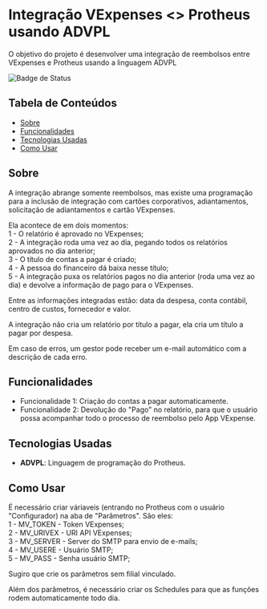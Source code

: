 # Integração VExpenses <> Protheus usando ADVPL

O objetivo do projeto é desenvolver uma integração de reembolsos entre VExpenses e Protheus usando a linguagem ADVPL

![Badge de Status](https://img.shields.io/badge/status-em%20desenvolvimento-orange)  <!-- Opcional -->

## Tabela de Conteúdos
- [Sobre](#sobre)
- [Funcionalidades](#funcionalidades)
- [Tecnologias Usadas](#tecnologias-usadas)
- [Como Usar](#como-usar)


## Sobre

A integração abrange somente reembolsos, mas existe uma programação para a inclusão de integração com cartões corporativos, adiantamentos, solicitação de adiantamentos e cartão VExpenses.

Ela acontece de em dois momentos:  
  1 - O relatório é aprovado no VExpenses;  
  2 - A integração roda uma vez ao dia, pegando todos os relatórios aprovados no dia anterior;  
  3 - O título de contas a pagar é criado;  
  4 - A pessoa do financeiro dá baixa nesse título;  
  5 - A integração puxa os relatórios pagos no dia anterior (roda uma vez ao dia) e devolve a informação de pago para o VExpenses.  

  Entre as informações integradas estão: data da despesa, conta contábil, centro de custos, fornecedor e valor.  

  A integração não cria um relatório por título a pagar, ela cria um título a pagar por despesa.  

  Em caso de erros, um gestor pode receber um e-mail automático com a descrição de cada erro.  

## Funcionalidades

- Funcionalidade 1: Criação do contas a pagar automaticamente.  
- Funcionalidade 2: Devolução do "Pago" no relatório, para que o usuário possa acompanhar todo o processo de reembolso pelo App VExpense.  

## Tecnologias Usadas

- **ADVPL**: Linguagem de programação do Protheus.  

## Como Usar

É necessário criar váriaveis (entrando no Protheus com o usuário "Configurador) na aba de "Parâmetros". São eles:  
  1 - MV_TOKEN - Token VExpenses;  
  2 - MV_URIVEX - URI API VExpenses;  
  3 - MV_SERVER - Server do SMTP para envio de e-mails;  
  4 - MV_USERE - Usuário SMTP;  
  5 - MV_PASS - Senha usuário SMTP;  

Sugiro que crie os parâmetros sem filial vinculado.  

Além dos parâmetros, é necessário criar os Schedules para que as funções rodem automaticamente todo dia.  

